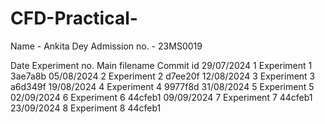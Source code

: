 # CFD-Practical-
Name - Ankita Dey
Admission no. - 23MS0019

Date            Experiment no.      Main filename       Commit id
29/07/2024           1              Experiment 1        3ae7a8b
05/08/2024           2              Experiment 2        d7ee20f
12/08/2024           3              Experiment 3        a6d349f
19/08/2024           4              Experiment 4        9977f8d
31/08/2024           5              Experiment 5
02/09/2024           6              Experiment 6        44cfeb1
09/09/2024           7              Experiment 7        44cfeb1
23/09/2024           8              Experiment 8        44cfeb1
